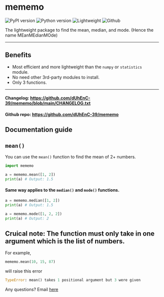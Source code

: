 # mememo

![PyPI version](https://img.shields.io/badge/mememo-v1.1-5FC33B)
![Python version](https://img.shields.io/badge/python-2.5+-blue)
![Lightweight](https://img.shields.io/badge/lightweighter_than-numpy_or_statistics-red)
![Github](https://camo.githubusercontent.com/35ef8feea7fa09be92aac4698ba424242080e41d56dde55660b1641caa77140f/68747470733a2f2f696d672e736869656c64732e696f2f62616467652f6f6e2d507950492d626c7565)

 The lightweight package to find the mean, median, and mode. (Hence the name MEanMEdianMOde)

---

## Benefits

- Most efficient and more lightweight than the `numpy` or `statistics` module.
- No need other 3rd-party modules to install.
- Only 3 functions.
---
#### Changelog: https://github.com/dUhEnC-39/mememo/blob/main/CHANGELOG.txt
#### Github repo: https://github.com/dUhEnC-39/mememo
## Documentation guide

## `mean()`

You can use the `mean()` function to find the mean of 2+ numbers.

```python
import mememo

a = mememo.mean([1, 2])
print(a) # Output: 1.5
```

#### Same way applies to the `median()` and `mode()` functions.

```python
a = mememo.median([1, 2])
print(a) # Output: 1.5
```
```python
a = mememo.mode([1, 2, 2])
print(a) # Output: 2
```

## Cruical note: The function must only take in one argument which is the list of numbers.

For example,
```python
mememo.mean(10, 15, 87)
```
will raise this error
```python
TypeError: mean() takes 1 positional argument but 3 were given
```
Any questions? Email [here](mailto:albeback01@gmail.com?subject=Python%20library%20mememo%20question.)
